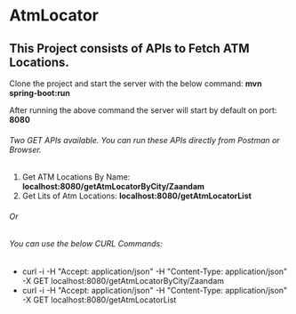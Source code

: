 # AtmLocator

## This Project consists of APIs to Fetch ATM Locations.

Clone the project and start the server with the below command:
**mvn spring-boot:run**

After running the above command the server will start by default on port: **8080**

###### Two GET APIs available. You can run these APIs directly from Postman or Browser.

1. Get ATM Locations By Name: **localhost:8080/getAtmLocatorByCity/Zaandam**
2. Get Lits of Atm Locations: **localhost:8080/getAtmLocatorList**

###### Or

###### You can use the below CURL Commands:
* curl -i -H "Accept: application/json" -H "Content-Type: application/json" -X GET localhost:8080/getAtmLocatorByCity/Zaandam
* curl -i -H "Accept: application/json" -H "Content-Type: application/json" -X GET localhost:8080/getAtmLocatorList
